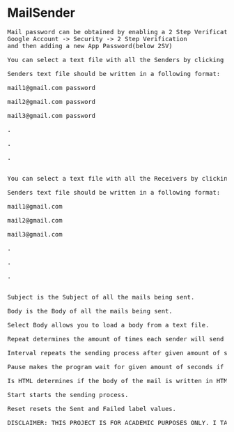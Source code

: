 # MailSender
<pre>
Mail password can be obtained by enabling a 2 Step Verification on your google account that you can find by navigating to:
Google Account -> Security -> 2 Step Verification
and then adding a new App Password(below 2SV)

You can select a text file with all the Senders by clicking the Select Senders button.

Senders text file should be written in a following format:

mail1@gmail.com password

mail2@gmail.com password

mail3@gmail.com password

.

.

.


You can select a text file with all the Receivers by clicking the Select Receivers button.

Senders text file should be written in a following format:

mail1@gmail.com

mail2@gmail.com

mail3@gmail.com

.

.

.


Subject is the Subject of all the mails being sent.

Body is the Body of all the mails being sent.

Select Body allows you to load a body from a text file.

Repeat determines the amount of times each sender will send a mail to each receiver(I'd advise you against using anything above 100).

Interval repeats the sending process after given amount of seconds if Use Interval is enabled.

Pause makes the program wait for given amount of seconds if sending a mail fails(use this if you are sending 90+ mails in total and set it to 90+, else just set it to 0).

Is HTML determines if the body of the mail is written in HTML.

Start starts the sending process.

Reset resets the Sent and Failed label values.

DISCLAIMER: THIS PROJECT IS FOR ACADEMIC PURPOSES ONLY. I TAKE NO RESPONSIBILITY FOR ILLEGAL USAGE AND/OR POTENTIAL HARMS.
</pre>
